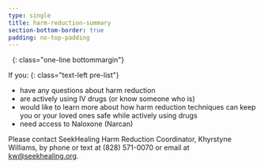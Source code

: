 ```yaml
---
type: single
title: harm-reduction-summary
section-bottom-border: true
padding: no-top-padding
---
```


&nbsp;
{: class="one-line bottommargin"}

If you:
{: class="text-left pre-list"}

- have any questions about harm reduction
- are actively using IV drugs (or know someone who is)
- would like to learn more about how harm reduction techniques can keep you or your loved ones safe while actively using drugs
- need access to Naloxone (Narcan)

Please contact SeekHealing Harm Reduction Coordinator, Khyrstyne Williams, by phone or text at (828) 571-0070 or email at [kw@seekhealing.org](mailto:kw@seekhealing.org).
